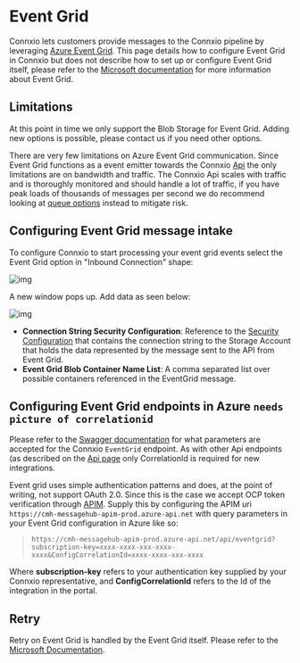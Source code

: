 # Event Grid

Connxio lets customers provide messages to the Connxio pipeline by leveraging [Azure Event Grid](https://docs.microsoft.com/en-us/azure/event-grid/overview). This page details how to configure Event Grid in Connxio but does not describe how to set up or configure Event Grid itself, please refer to the [Microsoft documentation](https://docs.microsoft.com/en-us/azure/event-grid/blob-event-quickstart-portal) for more information about Event Grid.

## Limitations

At this point in time we only support the Blob Storage for Event Grid. Adding new options is possible, please contact us if you need other options.

There are very few limitations on Azure Event Grid communication. Since Event Grid functions as a event emitter towards the Connxio [Api](/integrations/adapters/inbound/Api) the only limitations are on bandwidth and traffic. The Connxio Api scales with traffic and is thoroughly monitored and should handle a lot of traffic, if you have peak loads of thousands of messages per second we do recommend looking at [queue options](/integrations/adapters/inbound/Service-Bus) instead to mitigate risk.

## Configuring Event Grid message intake

To configure Connxio to start processing your event grid events select the Event Grid option in "Inbound Connection" shape:

![img](https://cmhpictsa.blob.core.windows.net/pictures/Azure%20storage%20menu.png?sv=2020-04-08&st=2021-10-27T11%3A56%3A53Z&se=2040-10-28T12%3A56%3A00Z&sr=b&sp=r&sig=S%2FltUS0elTLePVt5Aq536uNkr7Pa9XcY8ovTFJLUhmc%3D)

A new window pops up. Add data as seen below:

![img](https://cmhpictsa.blob.core.windows.net/pictures/Event%20grid%20inbound%20config.png?sv=2020-08-04&st=2022-01-11T11%3A48%3A52Z&se=2040-01-12T11%3A48%3A00Z&sr=b&sp=r&sig=gD1Vukqa6rmrcr0MidyJq2xCrIv2jr6ctBF8gixg0j0%3D)

- **Connection String Security Configuration**: Reference to the [Security Configuration](/connxio-portal/security-configurations) that contains the connection string to the Storage Account that holds the data represented by the message sent to the API from Event Grid.
- **Event Grid Blob Container Name List**: A comma separated list over possible containers referenced in the EventGrid message.

## Configuring Event Grid endpoints in Azure `needs picture of correlationid`

Please refer to the [Swagger documentation](https://cmh-prod-api-wa.azurewebsites.net/index.html) for what parameters are accepted for the Connxio `EventGrid` endpoint. As with other Api endpoints (as described on the [Api page](/integrations/adapters/inbound/Api) only CorrelationId is required for new integrations.

Event grid uses simple authentication patterns and does, at the point of writing, not support OAuth 2.0. Since this is the case we accept OCP token verification through [APIM](https://azure.microsoft.com/en-us/services/api-management/#overview). Supply this by configuring the APIM uri `https://cmh-messagehub-apim-prod.azure-api.net` with query parameters in your Event Grid configuration in Azure like so:

>`https://cmh-messagehub-apim-prod.azure-api.net/api/eventgrid?subscription-key=xxxx-xxxx-xxx-xxxx-xxxx&ConfigCorrelationId=xxxx-xxxx-xxx-xxxx`

Where **subscription-key** refers to your authentication key supplied by your Connxio representative, and **ConfigCorrelationId** refers to the Id of the integration in the portal.

## Retry

Retry on Event Grid is handled by the Event Grid itself. Please refer to the [Microsoft Documentation](https://docs.microsoft.com/en-us/azure/event-grid/delivery-and-retry).
